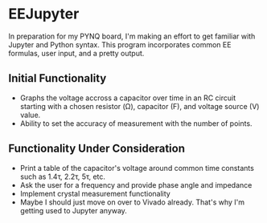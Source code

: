 # EEJupyter
In preparation for my PYNQ board, I'm making an effort to get familiar with Jupyter and Python syntax. This program incorporates common EE formulas, user input, and a pretty output.

## Initial Functionality
- Graphs the voltage accross a capacitor over time in an RC circuit starting with a chosen resistor (Ω), capacitor (F), and voltage source (V) value.
- Ability to set the accuracy of measurement with the number of points.

## Functionality Under Consideration
- Print a table of the capacitor's voltage around common time constants such as 1.4τ, 2.2τ, 5τ, etc.
- Ask the user for a frequency and provide phase angle and impedance
- Implement crystal measurement functionality
- Maybe I should just move on over to Vivado already. That's why I'm getting used to Jupyter anyway.

